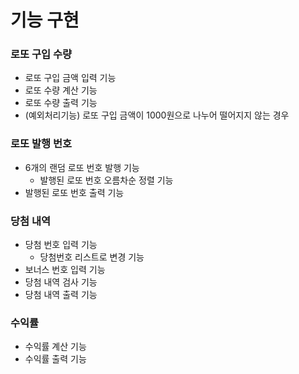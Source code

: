 # 기능 구현
### 로또 구입 수량
- 로또 구입 금액 입력 기능
- 로또 수량 계산 기능
- 로또 수량 출력 기능
- (예외처리기능) 로또 구입 금액이 1000원으로 나누어 떨어지지 않는 경우
### 로또 발행 번호
- 6개의 랜덤 로또 번호 발행 기능
  - 발행된 로또 번호 오름차순 정렬 기능
- 발행된 로또 번호 출력 기능
### 당첨 내역
- 당첨 번호 입력 기능
  - 당첨번호 리스트로 변경 기능
- 보너스 번호 입력 기능
- 당첨 내역 검사 기능
- 당첨 내역 출력 기능
### 수익률
- 수익률 계산 기능
- 수익률 출력 기능